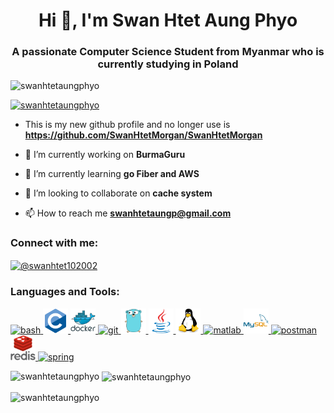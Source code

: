 <h1 align="center">Hi 👋, I'm Swan Htet Aung Phyo</h1>
<h3 align="center">A passionate Computer Science Student from Myanmar who is currently studying in Poland</h3>

<p align="left"> <img src="https://komarev.com/ghpvc/?username=swanhtetaungphyo&label=Profile%20views&color=0e75b6&style=flat" alt="swanhtetaungphyo" /> </p>

<p align="left"> <a href="https://github.com/ryo-ma/github-profile-trophy"><img src="https://github-profile-trophy.vercel.app/?username=swanhtetaungphyo" alt="swanhtetaungphyo" /></a> </p>

- This is my new github profile and no longer use is **https://github.com/SwanHtetMorgan/SwanHtetMorgan**
- 🔭 I’m currently working on **BurmaGuru** 

- 🌱 I’m currently learning **go Fiber and AWS**

- 👯 I’m looking to collaborate on **cache system**

- 📫 How to reach me **swanhtetaungp@gmail.com**
  

<h3 align="left">Connect with me:</h3>
<p align="left">
<a href="https://medium.com/@swanhtet102002" target="blank"><img align="center" src="https://raw.githubusercontent.com/rahuldkjain/github-profile-readme-generator/master/src/images/icons/Social/medium.svg" alt="@swanhtet102002" height="30" width="40" /></a>
</p>

<h3 align="left">Languages and Tools:</h3>
<p align="left"> <a href="https://www.gnu.org/software/bash/" target="_blank" rel="noreferrer"> <img src="https://www.vectorlogo.zone/logos/gnu_bash/gnu_bash-icon.svg" alt="bash" width="40" height="40"/> </a> <a href="https://www.cprogramming.com/" target="_blank" rel="noreferrer"> <img src="https://raw.githubusercontent.com/devicons/devicon/master/icons/c/c-original.svg" alt="c" width="40" height="40"/> </a> <a href="https://www.docker.com/" target="_blank" rel="noreferrer"> <img src="https://raw.githubusercontent.com/devicons/devicon/master/icons/docker/docker-original-wordmark.svg" alt="docker" width="40" height="40"/> </a> <a href="https://git-scm.com/" target="_blank" rel="noreferrer"> <img src="https://www.vectorlogo.zone/logos/git-scm/git-scm-icon.svg" alt="git" width="40" height="40"/> </a> <a href="https://golang.org" target="_blank" rel="noreferrer"> <img src="https://raw.githubusercontent.com/devicons/devicon/master/icons/go/go-original.svg" alt="go" width="40" height="40"/> </a> <a href="https://www.java.com" target="_blank" rel="noreferrer"> <img src="https://raw.githubusercontent.com/devicons/devicon/master/icons/java/java-original.svg" alt="java" width="40" height="40"/> </a> <a href="https://www.linux.org/" target="_blank" rel="noreferrer"> <img src="https://raw.githubusercontent.com/devicons/devicon/master/icons/linux/linux-original.svg" alt="linux" width="40" height="40"/> </a> <a href="https://www.mathworks.com/" target="_blank" rel="noreferrer"> <img src="https://upload.wikimedia.org/wikipedia/commons/2/21/Matlab_Logo.png" alt="matlab" width="40" height="40"/> </a> <a href="https://www.mysql.com/" target="_blank" rel="noreferrer"> <img src="https://raw.githubusercontent.com/devicons/devicon/master/icons/mysql/mysql-original-wordmark.svg" alt="mysql" width="40" height="40"/> </a> <a href="https://postman.com" target="_blank" rel="noreferrer"> <img src="https://www.vectorlogo.zone/logos/getpostman/getpostman-icon.svg" alt="postman" width="40" height="40"/> </a> <a href="https://redis.io" target="_blank" rel="noreferrer"> <img src="https://raw.githubusercontent.com/devicons/devicon/master/icons/redis/redis-original-wordmark.svg" alt="redis" width="40" height="40"/> </a> <a href="https://spring.io/" target="_blank" rel="noreferrer"> <img src="https://www.vectorlogo.zone/logos/springio/springio-icon.svg" alt="spring" width="40" height="40"/> </a> </p>

<p><img align="left" src="https://github-readme-stats.vercel.app/api/top-langs?username=swanhtetaungphyo&show_icons=true&locale=en&layout=compact" alt="swanhtetaungphyo" /></p>

<p>&nbsp;<img align="center" src="https://github-readme-stats.vercel.app/api?username=swanhtetaungphyo&show_icons=true&locale=en" alt="swanhtetaungphyo" /></p>

<p><img align="center" src="https://github-readme-streak-stats.herokuapp.com/?user=swanhtetaungphyo&" alt="swanhtetaungphyo" /></p>
